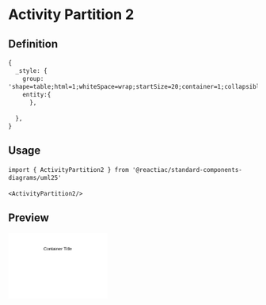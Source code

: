 # Activity Partition 2

## Definition

```
{
  _style: {
    group: 'shape=table;html=1;whiteSpace=wrap;startSize=20;container=1;collapsible=0;childLayout=tableLayout;fillColor=none;swimlaneFillColor=#ffffff;strokeColor=none;',
    entity:{
      },
    
  },
}
```

## Usage

```
import { ActivityPartition2 } from '@reactiac/standard-components-diagrams/uml25'

<ActivityPartition2/>
```

## Preview

<img src="./activity-partition-2.png" width="200"/>
